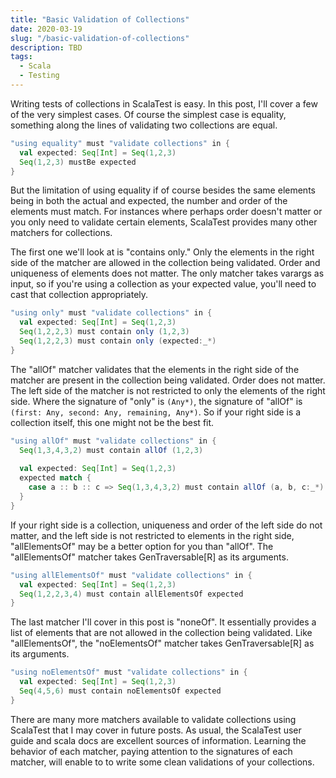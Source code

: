 ```yaml
---
title: "Basic Validation of Collections"
date: 2020-03-19
slug: "/basic-validation-of-collections"
description: TBD
tags:
  - Scala
  - Testing
---
```

Writing tests of collections in ScalaTest is easy. In this post, I'll cover a few of the very simplest cases. Of course the
simplest case is equality, something along the lines of validating two collections are equal.

```scala
"using equality" must "validate collections" in {
  val expected: Seq[Int] = Seq(1,2,3)
  Seq(1,2,3) mustBe expected
}
```

But the limitation of using equality if of course besides the same elements being in both the actual and expected, the number
and order of the elements must match. For instances where perhaps order doesn't matter or you only need to validate certain
elements, ScalaTest provides many other matchers for collections.

The first one we'll look at is "contains only." Only the elements in the right side of the matcher are allowed in the collection
being validated. Order and uniqueness of elements does not matter. The only matcher takes varargs as input, so if you're using
a collection as your expected value, you'll need to cast that collection appropriately.

```scala
"using only" must "validate collections" in {
  val expected: Seq[Int] = Seq(1,2,3)
  Seq(1,2,2,3) must contain only (1,2,3)
  Seq(1,2,2,3) must contain only (expected:_*)
}
```

The "allOf" matcher validates that the elements in the right side of the matcher are present in the collection being validated.
Order does not matter. The left side of the matcher is not restricted to only the elements of the right side. Where the
signature of "only" is `(Any*)`, the signature of "allOf" is `(first: Any, second: Any, remaining, Any*)`. So if your right side
is a collection itself, this one might not be the best fit.

```scala
"using allOf" must "validate collections" in {
  Seq(1,3,4,3,2) must contain allOf (1,2,3)
  
  val expected: Seq[Int] = Seq(1,2,3)
  expected match {
    case a :: b :: c => Seq(1,3,4,3,2) must contain allOf (a, b, c:_*)
  }
}
```

If your right side is a collection, uniqueness and order of the left side do not matter, and the left side is not restricted to
elements in the right side, "allElementsOf" may be a better option for you than "allOf". The "allElementsOf" matcher takes
GenTraversable[R] as its arguments.

```scala
"using allElementsOf" must "validate collections" in {
  val expected: Seq[Int] = Seq(1,2,3)
  Seq(1,2,2,3,4) must contain allElementsOf expected
}
```

The last matcher I'll cover in this post is "noneOf". It essentially provides a list of elements that are not allowed in the
collection being validated. Like "allElementsOf", the "noElementsOf" matcher takes GenTraversable[R] as its arguments.

```scala
"using noElementsOf" must "validate collections" in {
  val expected: Seq[Int] = Seq(1,2,3)
  Seq(4,5,6) must contain noElementsOf expected
}
```

There are many more matchers available to validate collections using ScalaTest that I may cover in future posts. As usual, the
ScalaTest user guide and scala docs are excellent sources of information. Learning the behavior of each matcher, paying
attention to the signatures of each matcher, will enable to to write some clean validations of your collections.
